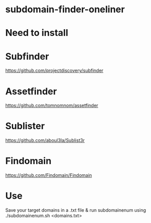 # subdomain-finder-oneliner
# Need to install 
# Subfinder 
  https://github.com/projectdiscovery/subfinder
  
# Assetfinder
  https://github.com/tomnomnom/assetfinder
 
# Sublister
  https://github.com/aboul3la/Sublist3r
  
 # Findomain
   https://github.com/Findomain/Findomain

# Use
  Save your target domains in a .txt file & run subdomainenum
  using ./subdomainenum.sh <domains.txt> 
  

